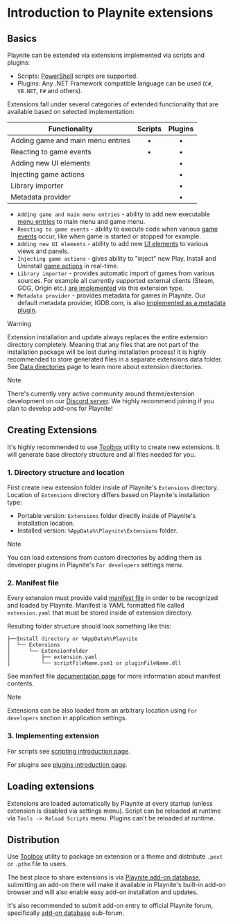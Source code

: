 # Introduction to Playnite extensions

Basics
---------------------

Playnite can be extended via extensions implemented via scripts and plugins:

- Scripts: [PowerShell](https://docs.microsoft.com/en-us/powershell/) scripts are supported.
- Plugins: Any .NET Framework compatible language can be used (`C#`, `VB.NET`, `F#` and others).

Extensions fall under several categories of extended functionality that are available based on selected implementation:

| Functionality | Scripts | Plugins |
| -- | :--: | :--: |
| Adding game and main menu entries | • | • |
| Reacting to game events | • | • |
| Adding new UI elements |  | • |
| Injecting game actions |  | • |
| Library importer |  | • |
| Metadata provider |  | • |

- `Adding game and main menu entries` - ability to add new executable [menu entries](menus.md) to main menu and game menu.
- `Reacting to game events` - ability to execute code when various [game events](events.md) occur, like when game is started or stopped for example.
- `Adding new UI elements` - ability to add new [UI elements](ui.md) to various views and panels.
- `Injecting game actions` - gives ability to "inject" new Play, Install and Uninstall [game actions](gameActions.md) in real-time.
- `Library importer` - provides automatic import of games from various sources. For example all currently supported external clients (Steam, GOG, Origin etc.) [are implemented](https://github.com/JosefNemec/Playnite/tree/master/source/Plugins) via this extension type.
- `Metadata provider` - provides metadata for games in Playnite. Our default metadata provider, IGDB.com, is also [implemented as a metadata plugin](https://github.com/JosefNemec/Playnite/tree/master/source/Plugins/IGDBMetadata).

> [!WARNING] 
> Extension installation and update always replaces the entire extension directory completely. Meaning that any files that are not part of the installation package will be lost during installation process! It is highly recommended to store generated files in a separate extensions data folder. See [Data directories](dataDirectory.md) page to learn more about extension directories.

> [!NOTE]
> There's currently very active community around theme/extension development on our [Discord server](https://discord.gg/hSFvmN6). We highly recommend joining if you plan to develop add-ons for Playnite!

Creating Extensions
---------------------

It's highly recommended to use [Toolbox](../toolbox.md) utility to create new extensions. It will generate base directory structure and all files needed for you.

### 1. Directory structure and location

First create new extension folder inside of Playnite's `Extensions` directory. Location of `Extensions` directory differs based on Playnite's installation type:

- Portable version: `Extensions` folder directly inside of Playnite's installation location.
- Installed version: `%AppData%\Playnite\Extensions` folder.

> [!NOTE]
> You can load extensions from custom directories by adding them as developer plugins in Playnite's `For developers` settings menu.

### 2. Manifest file

Every extension must provide valid [manifest file](extensionsManifest.md) in order to be recognized and loaded by Playnite. Manifest is YAML formatted file called `extension.yaml` that must be stored inside of extension directory.

Resulting folder structure should look something like this:
```
├──Install directory or %AppData%\Playnite
│  └── Extensions
│      └── ExtensionFolder
│          ├── extension.yaml
│          └── scriptFileName.psm1 or pluginFileName.dll
```

See manifest file [documentation page](extensionsManifest.md) for more information about manifest contents.

> [!NOTE]
> Extensions can be also loaded from an arbitrary location using `For developers` section in application settings.

### 3. Implementing extension

For scripts see [scripting introduction page](scripting.md).

For plugins see [plugins introduction page](plugins.md).

Loading extensions
---------------------

Extensions are loaded automatically by Playnite at every startup (unless extension is disabled via settings menu). Script can be reloaded at runtime via `Tools -> Reload Scripts` menu. Plugins can't be reloaded at runtime.

Distribution
---------------------

Use [Toolbox](../toolbox.md#packing-extensions) utility to package an extension or a theme and distribute `.pext` or `.pthm` file to users.

The best place to share extensions is via [Playnite add-on database](https://github.com/JosefNemec/PlayniteAddonDatabase), submitting an add-on there will make it available in Playnite's built-in add-on browser and will also enable easy add-on installation and updates.

It's also recommended to submit add-on entry to official Playnite forum, specifically [add-on database](https://playnite.link/forum/forum-3.html) sub-forum.
